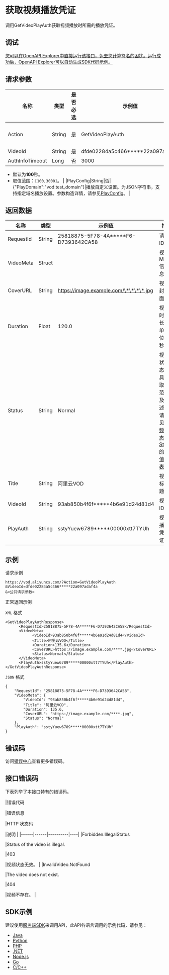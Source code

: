 # 获取视频播放凭证

调用GetVideoPlayAuth获取视频播放时所需的播放凭证。

## 调试

[您可以在OpenAPI Explorer中直接运行该接口，免去您计算签名的困扰。运行成功后，OpenAPI Explorer可以自动生成SDK代码示例。](https://api.aliyun.com/#product=vod&api=GetVideoPlayAuth&type=RPC&version=2017-03-21)

## 请求参数

|名称|类型|是否必选|示例值|描述|
|--|--|----|---|--|
|Action|String|是|GetVideoPlayAuth|系统规定参数。取值：**GetVideoPlayAuth**。 |
|VideoId|String|是|dfde02284a5c466\*\*\*\*\*22a097adaf4a|视频ID。 |
|AuthInfoTimeout|Long|否|3000|播放凭证过期时间。

 -   默认为**100**秒。
-   取值范围：`[100,3000]`。 |
|PlayConfig|String|否|\{"PlayDomain":"vod.test\_domain"\}|播放自定义设置。为JSON字符串，支持指定域名播放设置。参数构造详情，请参见[PlayConfig](~~86952~~)。 |

## 返回数据

|名称|类型|示例值|描述|
|--|--|---|--|
|RequestId|String|25818875-5F78-4A\*\*\*\*\*F6-D7393642CA58|请求ID。 |
|VideoMeta|Struct| |视频Meta信息。 |
|CoverURL|String|https://image.example.com/\*\*\*\*.jpg|视频封面。 |
|Duration|Float|120.0|视频时长。单位：秒。 |
|Status|String|Normal|视频状态。具体取值范围及描述，请参见[视频状态Status的取值列表](~~52839~~)。 |
|Title|String|阿里云VOD|视频标题。 |
|VideoId|String|93ab850b4f6f\*\*\*\*\*4b6e91d24d81d4|视频ID。 |
|PlayAuth|String|sstyYuew6789\*\*\*\*\*00000xtt7TYUh|视频播放凭证。 |

## 示例

请求示例

```
https://vod.aliyuncs.com/?Action=GetVideoPlayAuth
&VideoId=dfde02284a5c466*****22a097adaf4a
&<公共请求参数>
```

正常返回示例

`XML` 格式

```
<GetVideoPlayAuthResponse>
      <RequestId>25818875-5F78-4A*****F6-D7393642CA58</RequestId>
	  <VideoMeta>
		    <VideoId>93ab850b4f6f*****4b6e91d24d81d4</VideoId>
		    <Title>阿里云VOD</Title>
		    <Duration>135.6</Duration>
		    <CoverURL>https://image.example.com/****.jpg</CoverURL>
		    <Status>Normal</Status>
	  </VideoMeta>
	  <PlayAuth>sstyYuew6789*****00000xtt7TYUh</PlayAuth>
</GetVideoPlayAuthResponse>
```

`JSON` 格式

```
{
    "RequestId": "25818875-5F78-4A*****F6-D7393642CA58",
    "VideoMeta": {
        "VideoId": "93ab850b4f6f*****4b6e91d24d81d4",
        "Title": "阿里云VOD",
        "Duration": 135.6,
        "CoverURL": "https://image.example.com/****.jpg",
        "Status": "Normal"
    },
    "PlayAuth": "sstyYuew6789*****00000xtt7TYUh"
}
```

## 错误码

访问[错误中心](https://error-center.aliyun.com/status/product/vod)查看更多错误码。

## 接口错误码

下表列举了本接口特有的错误码。

|错误代码

|错误信息

|HTTP 状态码

|说明 |
|------|------|----------|----|
|Forbidden.IllegalStatus

|Status of the video is illegal.

|403

|视频状态无效。 |
|InvalidVideo.NotFound

|The video does not exist.

|404

|视频不存在。 |

## SDK示例

建议使用[服务端SDK](~~101789~~)来调用API，此API各语言调用的示例代码，请参见：

-   [Java](~~61063~~)
-   [Python](~~61054~~)
-   [PHP](~~61069~~)
-   [.NET](~~84750~~)
-   [Node.js](~~101396~~)
-   [Go](~~101411~~)
-   [C/C++](~~101261~~)

